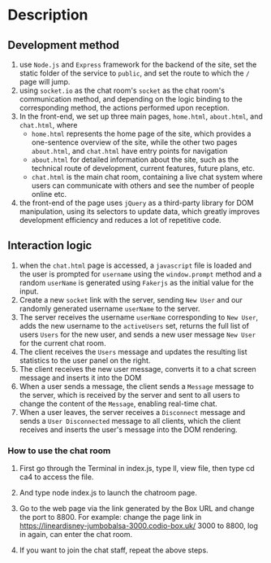 # Description

## Development method

1. use `Node.js` and `Express` framework for the backend of the site, set the static folder of the service to `public`, and set the route to which the `/` page will jump.
2. using `socket.io` as the chat room's `socket` as the chat room's communication method, and depending on the logic binding to the corresponding method, the actions performed upon reception.
3. In the front-end, we set up three main pages, `home.html`, `about.html`, and `chat.html`, where
   + `home.html` represents the home page of the site, which provides a one-sentence overview of the site, while the other two pages `about.html`, and `chat.html` have entry points for navigation
   + `about.html` for detailed information about the site, such as the technical route of development, current features, future plans, etc.
   + `chat.html` is the main chat room, containing a live chat system where users can communicate with others and see the number of people online etc.
4. the front-end of the page uses `jQuery` as a third-party library for DOM manipulation, using its selectors to update data, which greatly improves development efficiency and reduces a lot of repetitive code.

## Interaction logic

1. when the `chat.html` page is accessed, a `javascript` file is loaded and the user is prompted for `username` using the `window.prompt` method and a random `userName` is generated using `Fakerjs` as the initial value for the input.
2. Create a new `socket` link with the server, sending `New User` and our randomly generated username `userName` to the server.
3. The server receives the username `userName` corresponding to `New User`, adds the new username to the `activeUsers` set, returns the full list of users `Users` for the new user, and sends a new user message `New User` for the current chat room.
4. The client receives the `Users` message and updates the resulting list statistics to the user panel on the right.
5. The client receives the new user message, converts it to a chat screen message and inserts it into the DOM
6. When a user sends a message, the client sends a `Message` message to the server, which is received by the server and sent to all users to change the content of the `Message`, enabling real-time chat.
7. When a user leaves, the server receives a `Disconnect` message and sends a `User Disconnected` message to all clients, which the client receives and inserts the user's message into the DOM rendering.

### How to use the chat room

1. First go through the Terminal in index.js, type ll, view file, then type cd ca4 to access the file.

2. And type node index.js to launch the chatroom page.

3. Go to the web page via the link generated by the Box URL and change the port to 8800.
For example: change the page link in https://lineardisney-jumbobalsa-3000.codio-box.uk/ 3000 to 8800, log in again, can enter the chat room.

4. If you want to join the chat staff, repeat the above steps.
